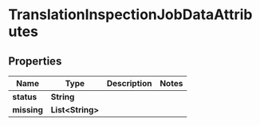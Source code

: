 

# TranslationInspectionJobDataAttributes


## Properties

Name | Type | Description | Notes
------------ | ------------- | ------------- | -------------
**status** | **String** |  | 
**missing** | **List&lt;String&gt;** |  | 



